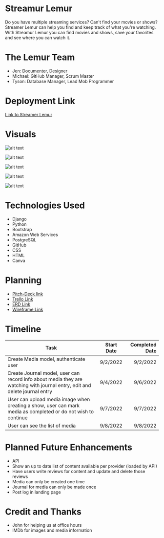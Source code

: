 # Streamur Lemur
Do you have multiple streaming services? Can't find your movies or shows? Streamer Lemur can help you find and keep track of what you're watching. With Streamur Lemur you can find movies and shows, save your favorites and see where you can watch it. 

# The Lemur Team
* Jen: Documenter, Designer
* Michael: GitHub Manager, Scrum Master
* Tyson: Database Manager, Lead Mob Programmer



# Deployment Link
[Link to Streamer Lemur](https://streamerlemur.herokuapp.com/)


# Visuals
![alt text](https://i.imgur.com/iGODmLk.png)

![alt text](https://i.imgur.com/AbKDDzT.png)

![alt text](https://i.imgur.com/7eL8NO7.png)

![alt text](https://i.imgur.com/HBpWtGN.png)

![alt text](https://i.imgur.com/jGMrNZX.png)



# Technologies Used
* Django
* Python
* Bootstrap
* Amazon Web Services
* PostgreSQL
* GitHub
* CSS
* HTML
* Canva

# Planning
* [Pitch-Deck link](https://docs.google.com/presentation/d/186eYUSB0oks-xKqvZ7nuOF_H8Qfw59fCW65ozc1g_Ys/edit?usp=sharing)
* [Trello Link](https://trello.com/b/gfzC33IU/project-3)
* [ERD Link](https://lucid.app/lucidchart/6e1e80b8-4527-4508-9e4f-e70230540ff3/edit?viewport_loc=-697%2C42%2C2847%2C1505%2C0_0&invitationId=inv_f2ea67ff-f2b5-4f3d-980d-23f7db60befb#)
* [Wireframe Link](https://miro.com/app/board/uXjVPbMRJzc=/?share_link_id=611910816504)

# Timeline
| Task        | Start Date           | Completed Date  |
| ------------- |:-------------:| -----:|
| Create Media model, authenticate user | 9/2/2022 | 9/2/2022 |
| Create Journal model, user can record info about media they are watching with journal entry, edit and delete journal entry | 9/4/2022 | 9/6/2022 |
|User can upload media image when creating a show, user can mark media as completed or do not wish to continue| 9/7/2022|9/7/2022|
|User can see the list of media| 9/8/2022| 9/8/2022|


# Planned Future Enhancements
* API
* Show an up to date list of content available per provider (loaded by API)
* Have users write reviews for content and update and delete those reviews
* Media can only be created one time
* Journal for media can only be made once
* Post log in landing page

# Credit and Thanks 
* John for helping us at office hours
* IMDb for images and media information
